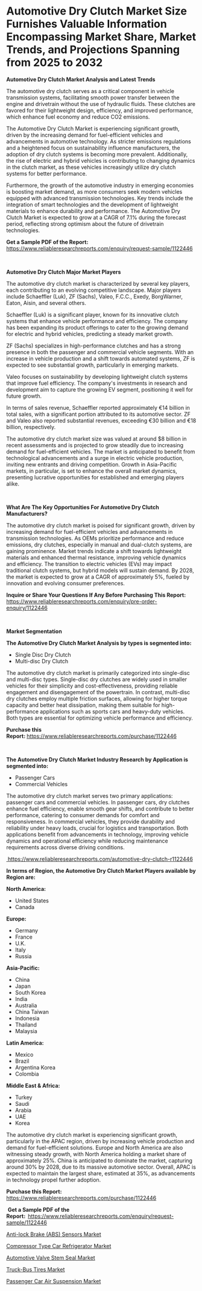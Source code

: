 <p><h1>Automotive Dry Clutch Market Size Furnishes Valuable Information Encompassing Market Share, Market Trends, and Projections Spanning from 2025 to 2032</h1></p><p><strong>Automotive Dry Clutch Market Analysis and Latest Trends</strong></p>
<p><p>The automotive dry clutch serves as a critical component in vehicle transmission systems, facilitating smooth power transfer between the engine and drivetrain without the use of hydraulic fluids. These clutches are favored for their lightweight design, efficiency, and improved performance, which enhance fuel economy and reduce CO2 emissions.</p><p>The Automotive Dry Clutch Market is experiencing significant growth, driven by the increasing demand for fuel-efficient vehicles and advancements in automotive technology. As stricter emissions regulations and a heightened focus on sustainability influence manufacturers, the adoption of dry clutch systems is becoming more prevalent. Additionally, the rise of electric and hybrid vehicles is contributing to changing dynamics in the clutch market, as these vehicles increasingly utilize dry clutch systems for better performance.</p><p>Furthermore, the growth of the automotive industry in emerging economies is boosting market demand, as more consumers seek modern vehicles equipped with advanced transmission technologies. Key trends include the integration of smart technologies and the development of lightweight materials to enhance durability and performance. The Automotive Dry Clutch Market is expected to grow at a CAGR of 7.1% during the forecast period, reflecting strong optimism about the future of drivetrain technologies.</p></p>
<p><strong>Get a Sample PDF of the Report:&nbsp;</strong> <a href="https://www.reliableresearchreports.com/enquiry/request-sample/1122446?utm_campaign=102&utm_medium=2&utm_source=Github&utm_content=ia&utm_term=31032025&utm_id=automotive-dry-clutch">https://www.reliableresearchreports.com/enquiry/request-sample/1122446</a></p>
<p>&nbsp;</p>
<p><strong>Automotive Dry Clutch Major Market Players</strong></p>
<p><p>The automotive dry clutch market is characterized by several key players, each contributing to an evolving competitive landscape. Major players include Schaeffler (Luk), ZF (Sachs), Valeo, F.C.C., Exedy, BorgWarner, Eaton, Aisin, and several others.</p><p>Schaeffler (Luk) is a significant player, known for its innovative clutch systems that enhance vehicle performance and efficiency. The company has been expanding its product offerings to cater to the growing demand for electric and hybrid vehicles, predicting a steady market growth.</p><p>ZF (Sachs) specializes in high-performance clutches and has a strong presence in both the passenger and commercial vehicle segments. With an increase in vehicle production and a shift towards automated systems, ZF is expected to see substantial growth, particularly in emerging markets.</p><p>Valeo focuses on sustainability by developing lightweight clutch systems that improve fuel efficiency. The company's investments in research and development aim to capture the growing EV segment, positioning it well for future growth.</p><p>In terms of sales revenue, Schaeffler reported approximately €14 billion in total sales, with a significant portion attributed to its automotive sector. ZF and Valeo also reported substantial revenues, exceeding €30 billion and €18 billion, respectively.</p><p>The automotive dry clutch market size was valued at around $8 billion in recent assessments and is projected to grow steadily due to increasing demand for fuel-efficient vehicles. The market is anticipated to benefit from technological advancements and a surge in electric vehicle production, inviting new entrants and driving competition. Growth in Asia-Pacific markets, in particular, is set to enhance the overall market dynamics, presenting lucrative opportunities for established and emerging players alike.</p></p>
<p>&nbsp;</p>
<p><strong>What Are The Key Opportunities For Automotive Dry Clutch Manufacturers?</strong></p>
<p><p>The automotive dry clutch market is poised for significant growth, driven by increasing demand for fuel-efficient vehicles and advancements in transmission technologies. As OEMs prioritize performance and reduce emissions, dry clutches, especially in manual and dual-clutch systems, are gaining prominence. Market trends indicate a shift towards lightweight materials and enhanced thermal resistance, improving vehicle dynamics and efficiency. The transition to electric vehicles (EVs) may impact traditional clutch systems, but hybrid models will sustain demand. By 2028, the market is expected to grow at a CAGR of approximately 5%, fueled by innovation and evolving consumer preferences.</p></p>
<p><strong>Inquire or Share Your Questions If Any Before Purchasing This Report:</strong> <a href="https://www.reliableresearchreports.com/enquiry/pre-order-enquiry/1122446?utm_campaign=102&utm_medium=2&utm_source=Github&utm_content=ia&utm_term=31032025&utm_id=automotive-dry-clutch">https://www.reliableresearchreports.com/enquiry/pre-order-enquiry/1122446</a></p>
<p>&nbsp;</p>
<p><strong>Market Segmentation</strong></p>
<p><strong>The Automotive Dry Clutch Market Analysis by types is segmented into:</strong></p>
<p><ul><li>Single Disc Dry Clutch</li><li>Multi-disc Dry Clutch</li></ul></p>
<p><p>The automotive dry clutch market is primarily categorized into single-disc and multi-disc types. Single-disc dry clutches are widely used in smaller vehicles for their simplicity and cost-effectiveness, providing reliable engagement and disengagement of the powertrain. In contrast, multi-disc dry clutches employ multiple friction surfaces, allowing for higher torque capacity and better heat dissipation, making them suitable for high-performance applications such as sports cars and heavy-duty vehicles. Both types are essential for optimizing vehicle performance and efficiency.</p></p>
<p><strong>Purchase this Report:&nbsp;</strong><a href="https://www.reliableresearchreports.com/purchase/1122446?utm_campaign=102&utm_medium=2&utm_source=Github&utm_content=ia&utm_term=31032025&utm_id=automotive-dry-clutch">https://www.reliableresearchreports.com/purchase/1122446</a></p>
<p>&nbsp;</p>
<p><strong>The Automotive Dry Clutch Market Industry Research by Application is segmented into:</strong></p>
<p><ul><li>Passenger Cars</li><li>Commercial Vehicles</li></ul></p>
<p><p>The automotive dry clutch market serves two primary applications: passenger cars and commercial vehicles. In passenger cars, dry clutches enhance fuel efficiency, enable smooth gear shifts, and contribute to better performance, catering to consumer demands for comfort and responsiveness. In commercial vehicles, they provide durability and reliability under heavy loads, crucial for logistics and transportation. Both applications benefit from advancements in technology, improving vehicle dynamics and operational efficiency while reducing maintenance requirements across diverse driving conditions.</p></p>
<p><a href="https://www.reliableresearchreports.com/automotive-dry-clutch-r1122446?utm_campaign=102&utm_medium=2&utm_source=Github&utm_content=ia&utm_term=31032025&utm_id=automotive-dry-clutch">&nbsp;https://www.reliableresearchreports.com/automotive-dry-clutch-r1122446</a></p>
<p><strong>In terms of Region, the Automotive Dry Clutch Market Players available by Region are:</strong></p>
<p>
    <p> <strong> North America: </strong>
        <ul>
            <li>United States</li>
            <li>Canada</li>
        </ul>
        </p> 
    <p> <strong> Europe: </strong>
        <ul>
            <li>Germany</li>
            <li>France</li>
            <li>U.K.</li>
            <li>Italy</li>
            <li>Russia</li>
        </ul>
        </p> 
    <p> <strong> Asia-Pacific: </strong>
        <ul>
            <li>China</li>
            <li>Japan</li>
            <li>South Korea</li>
            <li>India</li>
            <li>Australia</li>
            <li>China Taiwan</li>
            <li>Indonesia</li>
            <li>Thailand</li>
            <li>Malaysia</li>
        </ul>
        </p> 
    <p> <strong> Latin America: </strong>
        <ul>
            <li>Mexico</li>
            <li>Brazil</li>
            <li>Argentina Korea</li>
            <li>Colombia</li>
        </ul>
        </p> 
    <p> <strong> Middle East & Africa: </strong>
        <ul>
            <li>Turkey</li>
            <li>Saudi</li>
            <li>Arabia</li>
            <li>UAE</li>
            <li>Korea</li>
        </ul>
    </p>
    </p>
<p><p>The automotive dry clutch market is experiencing significant growth, particularly in the APAC region, driven by increasing vehicle production and demand for fuel-efficient solutions. Europe and North America are also witnessing steady growth, with North America holding a market share of approximately 25%. China is anticipated to dominate the market, capturing around 30% by 2028, due to its massive automotive sector. Overall, APAC is expected to maintain the largest share, estimated at 35%, as advancements in technology propel further adoption.</p></p>
<p><strong>Purchase this Report: </strong><a href="https://www.reliableresearchreports.com/purchase/1122446?utm_campaign=102&utm_medium=2&utm_source=Github&utm_content=ia&utm_term=31032025&utm_id=automotive-dry-clutch">https://www.reliableresearchreports.com/purchase/1122446</a></p>
<p>&nbsp;<strong>Get a Sample PDF of the Report:&nbsp;&nbsp;</strong><a href="https://www.reliableresearchreports.com/enquiry/request-sample/1122446?utm_campaign=102&utm_medium=2&utm_source=Github&utm_content=ia&utm_term=31032025&utm_id=automotive-dry-clutch">https://www.reliableresearchreports.com/enquiry/request-sample/1122446</a></p>
<p><strong></strong></p>
<p><p><a href="https://github.com/ubavicachida/Market-Research-Report-List-1/blob/main/anti-lock-brake-abs-sensors-market.md?utm_campaign=102&utm_medium=2&utm_source=Github&utm_content=ia&utm_term=31032025&utm_id=automotive-dry-clutch">Anti-lock Brake (ABS) Sensors Market</a></p><p><a href="https://github.com/gasikcalbos8/Market-Research-Report-List-1/blob/main/compressor-type-car-refrigerator-market.md?utm_campaign=102&utm_medium=2&utm_source=Github&utm_content=ia&utm_term=31032025&utm_id=automotive-dry-clutch">Compressor Type Car Refrigerator Market</a></p><p><a href="https://github.com/dringmurza6r/Market-Research-Report-List-1/blob/main/automotive-valve-stem-seal-market.md?utm_campaign=102&utm_medium=2&utm_source=Github&utm_content=ia&utm_term=31032025&utm_id=automotive-dry-clutch">Automotive Valve Stem Seal Market</a></p><p><a href="https://github.com/vaduzunny/Market-Research-Report-List-1/blob/main/truck-bus-tires-market.md?utm_campaign=102&utm_medium=2&utm_source=Github&utm_content=ia&utm_term=31032025&utm_id=automotive-dry-clutch">Truck-Bus Tires Market</a></p><p><a href="https://github.com/abdhsheila7/Market-Research-Report-List-1/blob/main/passenger-car-air-suspension-market.md?utm_campaign=102&utm_medium=2&utm_source=Github&utm_content=ia&utm_term=31032025&utm_id=automotive-dry-clutch">Passenger Car Air Suspension Market</a></p></p>